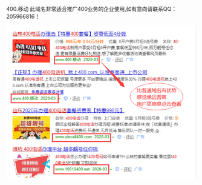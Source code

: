   400.移动  此域名非常适合推广400业务的企业使用,如有意向请联系QQ：205966816！
  
      
![image](https://raw.githubusercontent.com/205966816/400.github.io/master/imgs/1.png)

